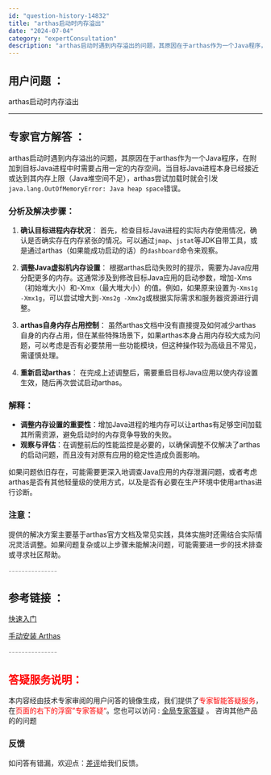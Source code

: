 ```yaml
---
id: "question-history-14832"
title: "arthas启动时内存溢出"
date: "2024-07-04"
category: "expertConsultation"
description: "arthas启动时遇到内存溢出的问题，其原因在于arthas作为一个Java程序，在附加到目标Java进程中时需要占用一定的内存空间。当目标Java进程本身已经接近或达到其内存上限（Java堆空间不足），arthas尝试加载时就会引发`java.lang.OutOfMemoryError: Java"
---
```


## 用户问题 ：

arthas启动时内存溢出

---

## 专家官方解答 ：

arthas启动时遇到内存溢出的问题，其原因在于arthas作为一个Java程序，在附加到目标Java进程中时需要占用一定的内存空间。当目标Java进程本身已经接近或达到其内存上限（Java堆空间不足），arthas尝试加载时就会引发`java.lang.OutOfMemoryError: Java heap space`错误。

### 分析及解决步骤：

1. **确认目标进程内存状况**：
   首先，检查目标Java进程的实际内存使用情况，确认是否确实存在内存紧张的情况。可以通过`jmap`、`jstat`等JDK自带工具，或是通过arthas（如果能成功启动的话）的`dashboard`命令来观察。

2. **调整Java虚拟机内存设置**：
   根据arthas启动失败时的提示，需要为Java应用分配更多的内存。这通常涉及到修改目标Java应用的启动参数，增加-Xms（初始堆大小）和-Xmx（最大堆大小）的值。例如，如果原来设置为`-Xms1g -Xmx1g`，可以尝试增大到`-Xms2g -Xmx2g`或根据实际需求和服务器资源进行调整。

3. **arthas自身内存占用控制**：
   虽然arthas文档中没有直接提及如何减少arthas自身的内存占用，但在某些特殊场景下，如果arthas本身占用内存较大成为问题，可以考虑是否有必要禁用一些功能模块，但这种操作较为高级且不常见，需谨慎处理。

4. **重新启动arthas**：
   在完成上述调整后，需要重启目标Java应用以使内存设置生效，随后再次尝试启动arthas。

### 解释：

- **调整内存设置的重要性**：增加Java进程的堆内存可以让arthas有足够空间加载其所需资源，避免启动时的内存竞争导致的失败。
- **观察与评估**：在调整前后的性能监控是必要的，以确保调整不仅解决了arthas的启动问题，而且没有对原有应用的稳定性造成负面影响。

如果问题依旧存在，可能需要更深入地调查Java应用的内存泄漏问题，或者考虑arthas是否有其他轻量级的使用方式，以及是否有必要在生产环境中使用arthas进行诊断。

### 注意：

提供的解决方案主要基于arthas官方文档及常见实践，具体实施时还需结合实际情况灵活调整。如果问题复杂或以上步骤未能解决问题，可能需要进一步的技术排查或寻求社区帮助。

<font color="#949494">---------------</font>

## 参考链接 ：

[快速入门](../quick-start.md)

[手动安装 Arthas](../manual-install.md)

<font color="#949494">---------------</font>

## <font color="#FF0000">答疑服务说明：</font>

本内容经由技术专家审阅的用户问答的镜像生成，我们提供了<font color="#FF0000">专家智能答疑服务</font>，在<font color="#FF0000">页面的右下的浮窗”专家答疑“</font>。您也可以访问 : [全局专家答疑](https://answer.opensource.alibaba.com/docs/intro) 。 咨询其他产品的的问题

### 反馈

如问答有错漏，欢迎点：[差评](https://ai.nacos.io/user/feedbackByEnhancerGradePOJOID?enhancerGradePOJOId=16080)给我们反馈。
